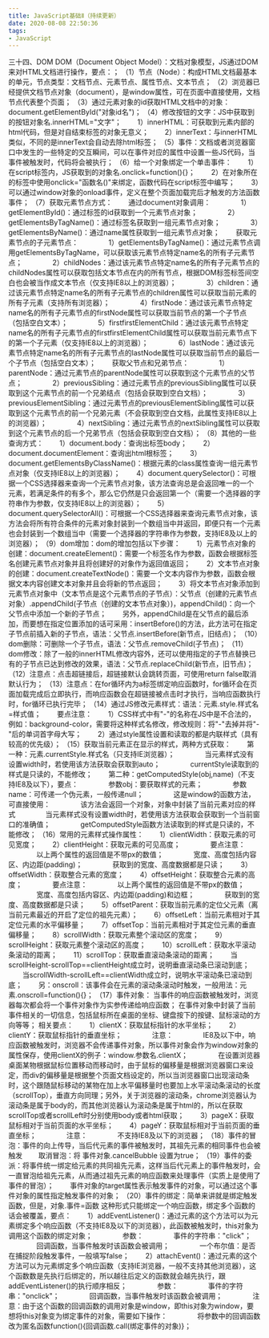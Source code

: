 ```yaml
---
title: JavaScript基础Ⅱ（持续更新）
date: 2020-08-08 22:50:36
tags:
- JavaScript
---
```

三十四、DOM
DOM（Document Object Model）：文档对象模型，JS通过DOM来对HTML文档进行操作，要点：；
（1）节点（Node）：构成HTML文档最基本的单元，节点类型：文档节点、元素节点、属性节点、文本节点；
（2）浏览器已经提供文档节点对象（document），是window属性，可在页面中直接使用，文档节点代表整个页面；
（3）通过元素对象的id获取HTML文档中的对象：document.getElementById("对象id名")；
（4）修改按钮的文字：JS中获取到的按钮对象名.innerHTML="文字"；
&#8195;&#8195;1）innerHTML：可获取到元素内部的html代码，但是对自结束标签的对象无意义；
&#8195;&#8195;2）innerText：与innerHTML类似，不同的是innerText会自动去除html标签；
（5）事件：文档或者浏览器窗口中发生的一些特定的交互瞬间，可以在事件对应的属性中设置一些JS代码，当事件被触发时，代码将会被执行；
（6）给一个对象绑定一个单击事件：
&#8195;&#8195;1）在script标签内，JS获取到的对象名.onclick=function(){}；
&#8195;&#8195;2）在对象所在的标签中使用onclick="函数名()"来绑定，函数代码在script标签中编写；
&#8195;&#8195;3）可以通过window对象的onload事件，定义在整个页面加载完后才触发的方法函数事件；
（7）获取元素节点方式：
&#8195;&#8195;通过document对象调用：
&#8195;&#8195;&#8195;&#8195;1）getElementById()：通过标签的id获取到一个元素节点对象；
&#8195;&#8195;&#8195;&#8195;2）getElementsByTagName()：通过标签名获取到一组元素节点对象；
&#8195;&#8195;&#8195;&#8195;3）getElementsByName()：通过name属性获取到一组元素节点对象；
&#8195;&#8195;获取元素节点的子元素节点：
&#8195;&#8195;&#8195;&#8195;1）getElementsByTagName()：通过元素节点调用getElementsByTagName，可以获取该元素节点特定name名的所有子元素节点；
&#8195;&#8195;&#8195;&#8195;2）childNodes：通过该元素节点特定name名的所有子元素节点的childNodes属性可以获取包括文本节点在内的所有节点，根据DOM标签标签间空白也会被当作成文本节点（仅支持IE8以上的浏览器）；
&#8195;&#8195;&#8195;&#8195;3）children：通过该元素节点特定name名的所有子元素节点的children属性可以获取当前元素的所有子元素（支持所有浏览器）；
&#8195;&#8195;&#8195;&#8195;4）firstNode：通过该元素节点特定name名的所有子元素节点的firstNode属性可以获取当前节点的第一个子节点（包括空白文本）；
&#8195;&#8195;&#8195;&#8195;5）firstfirstElementChild：通过该元素节点特定name名的所有子元素节点的firstfirstElementChild属性可以获取当前元素节点下的第一个子元素（仅支持IE8以上的浏览器）；
&#8195;&#8195;&#8195;&#8195;6）lastNode：通过该元素节点特定name名的所有子元素节点的lastNode属性可以获取当前节点的最后一个子节点（包括空白文本）；
&#8195;&#8195;获取父节点和兄弟节点：
&#8195;&#8195;&#8195;&#8195;1）parentNode：通过元素节点的parentNode属性可以获取到这个元素节点的父节点；
&#8195;&#8195;&#8195;&#8195;2）previousSibling：通过元素节点的previousSibling属性可以获取到这个元素节点的前一个兄弟结点（包括会获取到空白文档）；
&#8195;&#8195;&#8195;&#8195;3）previousElementSibling：通过元素节点的previousElementSibling属性可以获取到这个元素节点的前一个兄弟元素（不会获取到空白文档，此属性支持IE8以上的浏览器）；
&#8195;&#8195;&#8195;&#8195;4）nextSibling：通过元素节点的nextSibling属性可以获取到这个元素节点的后一个兄弟节点（包括会获取到空白文档）；
（8）其他的一些查询方式：
&#8195;&#8195;1）document.body：查询出标签body；
&#8195;&#8195;2）document.documentElement：查询出html根标签；
&#8195;&#8195;3）document.getElementsByClassName()：根据元素的class属性查询一组元素节点对象（仅支持IE8以上的浏览器）；
&#8195;&#8195;4）document.querySelector()：可根据一个CSS选择器来查询一个元素节点对象，该方法查询总是会返回唯一的一个元素，若满足条件的有多个，那么它仍然是只会返回第一个（需要一个选择器的字符串作为参数，仅支持IE8以上的浏览器）；
&#8195;&#8195;5）document.querySelectorAll()：可根据一个CSS选择器来查询元素节点对象，该方法会将所有符合条件的元素对象封装到一个数组当中并返回，即便只有一个元素也会封装到一个数组当中（需要一个选择器的字符串作为参数，支持IE8及以上的浏览器）；
（9）dom增加：dom的增加包括以下步骤：
&#8195;&#8195;1）元素节点对象的创建：document.createElement()：需要一个标签名作为参数，函数会根据标签名创建元素节点对象并且将创建好的对象作为返回值返回；
&#8195;&#8195;2）文本节点对象的创建：document.createTextNode()：需要一个文本内容作为参数，函数会根据文本内容创建文本对象并且会将新的节点返回；
&#8195;&#8195;3）将文本节点对象添加到元素节点对象中（文本节点是这个元素节点的子节点）：父节点（创建的元素节点对象）.appendChild(子节点（创建的文本节点对象）)，appendChild()：向一个父节点中添加一个新的子节点；
&#8195;&#8195;另外，appendChild是在父节点的最后添加，而要想在指定位置添加的话可采用：insertBefore()的方法，此方法可在指定子节点前插入新的子节点，语法：父节点.insertBefore(新节点，旧结点)；
（10）dom删除：可删除一个子节点，语法：父节点.removeChild(子节点)；
（11）dom修改：除了一般的innerHTML修改内容外，还可以使用指定的子节点替换已有的子节点已达到修改的效果，语法：父节点.replaceChild(新节点，旧节点)；
（12）注意点：点击超链接后，超链接默认会跳转页面，可使用return false取消默认行为；
（13）注意点：在for循环内为a标签绑定响应函数时，for循环会在页面加载完成后立即执行，而响应函数会在超链接被点击时才执行，当响应函数执行时，for循环已执行完毕；
（14）通过JS修改元素样式：语法：元素.style.样式名=样式值；
&#8195;&#8195;要点注意：
&#8195;&#8195;1）CSS样式中有"-"的名称在JS中是不合法的，例如：background-color，需要将这种样式名修改，修改规则：将"-"去掉并将"-"后的单词首字母大写；
&#8195;&#8195;2）通过style属性设置和读取的都是内联样式（具有较高的优先级）；
（15）获取当前元素正在显示的样式，两种方式获取：
&#8195;&#8195;第一种：元素.currentStyle.样式名（只支持IE浏览器）；
&#8195;&#8195;&#8195;&#8195;当元素样式没有设置width时，若使用该方法获取会获取到auto；
&#8195;&#8195;&#8195;&#8195;currentStyle读取到的样式是只读的，不能修改；
&#8195;&#8195;第二种：getComputedStyle(obj,name)（不支持IE8及以下），要点：
&#8195;&#8195;&#8195;&#8195;参数obj：要获取样式的元素；
&#8195;&#8195;&#8195;&#8195;参数name：可传递一个伪元素，一般传递null；
&#8195;&#8195;&#8195;&#8195;这是window的函数方法，可直接使用：
&#8195;&#8195;&#8195;&#8195;该方法会返回一个对象，对象中封装了当前元素对应的样式
&#8195;&#8195;&#8195;&#8195;当元素样式没有设置width时，若使用该方法获取会获取到一个当前窗口的准确值；
&#8195;&#8195;&#8195;&#8195;getComputedStyle函数方法读取到的样式是只读的，不能修改；
（16）常用的元素样式操作属性：
&#8195;&#8195;1）clientWidth：获取元素的可见宽度；
&#8195;&#8195;2）clientHeight：获取元素的可见高度；
&#8195;&#8195;&#8195;&#8195;要点注意：
&#8195;&#8195;&#8195;&#8195;以上两个属性的返回值是不带px的数值；
&#8195;&#8195;&#8195;&#8195;宽度、高度包括内容区、内边距(padding)；
&#8195;&#8195;&#8195;&#8195;获取到的宽度、高度数据都是只读；
&#8195;&#8195;3）offsetWidth：获取整合元素的宽度；
&#8195;&#8195;4）offsetHeight：获取整合元素的高度；
&#8195;&#8195;&#8195;&#8195;要点注意：
&#8195;&#8195;&#8195;&#8195;以上两个属性的返回值是不带px的数值；
&#8195;&#8195;&#8195;&#8195;宽度、高度包括内容区、内边距(padding)和边框；
&#8195;&#8195;&#8195;&#8195;获取到的宽度、高度数据都是只读；
&#8195;&#8195;5）offsetParent：获取当前元素的定位父元素（离当前元素最近的开启了定位的祖先元素）；
&#8195;&#8195;6）offsetLeft：当前元素相对于其定位元素的水平偏移量；
&#8195;&#8195;7）offsetTop：当前元素相对于其定位元素的垂直偏移量；
&#8195;&#8195;8）scrollWidth：获取元素整个滚动区的宽度；
&#8195;&#8195;9）scrollHeight：获取元素整个滚动区的高度；
&#8195;&#8195;10）scrollLeft：获取水平滚动条滚动的距离；
&#8195;&#8195;11）scrollTop：获取垂直滚动条滚动的距离；
&#8195;&#8195;当scrollHeight-scrollTop==clientHeight成立时，说明垂直滚动条已滚动到底；
&#8195;&#8195;当scrollWidth-scrollLeft==clientWidth成立时，说明水平滚动条已滚动到底；
&#8195;&#8195;另：onscroll：该事件会在元素的滚动条滚动时触发，一般用法：元素.onscroll=function(){}；
（17）事件对象：
当事件的响应函数被触发时，浏览器每次都会将一个事件对象作为实参传递给响应函数；
在事件对象中封装了当前事件相关的一切信息，包括鼠标所在桌面的坐标、键盘按下的按键、鼠标滚动的方向等等；
相关要点：
&#8195;&#8195;1）clientX：获取鼠标指针的水平坐标；
&#8195;&#8195;2）clientY：获取鼠标指针的垂直坐标；
&#8195;&#8195;&#8195;&#8195;注意：
&#8195;&#8195;&#8195;&#8195;IE8及以下中，响应函数被触发时，浏览器不会传递事件对象，所以事件对象会作为window对象的属性保存，使用clientX的例子：window.参数名.clientX；
&#8195;&#8195;&#8195;&#8195;在设置浏览器桌面某物根据鼠标位置移动而移动时，由于鼠标的偏移量是根据浏览器窗口来设定，而div的偏移量是根据整个页面文档设定的，所以当浏览器窗口出现滚动条时，这个跟随鼠标移动的某物在加上水平偏移量时也要加上水平滚动条滚动的长度（scrollTop），垂直方向同理；另外，关于浏览器的滚动条，chrome浏览器认为滚动条是属于body的，而其他浏览器认为滚动条是属于html的，所以在获取scrollTop或者scrollLeft时分别使用body或者html获取；
&#8195;&#8195;3）pageX：获取鼠标相对于当前页面的水平坐标；
&#8195;&#8195;4）pageY：获取鼠标相对于当前页面的垂直坐标；
&#8195;&#8195;&#8195;&#8195;注意：
&#8195;&#8195;&#8195;&#8195;不支持IE8及以下的浏览器；
（18）事件的冒泡：事件的向上传导，当后代元素的事件被触发时，其祖先元素的相同事件也会被触发
&#8195;&#8195;取消冒泡：将 事件对象.cancelBubble 设置为true；
（19）事件的委派：将事件统一绑定给元素的共同祖先元素，这样当后代元素上的事件触发时，会一直冒泡给祖先元素，从而通过祖先元素的响应函数来处理事件（实质上是使用了事件的冒泡）；
&#8195;&#8195;事件对象的target属性表示触发事件的对象，可以通过这个事件对象的属性指定触发事件的对象；
（20）事件的绑定：简单来讲就是绑定触发函数，但是，对象.事件=函数 这种形式只能绑定一个响应函数，绑定多个函数的话会被覆盖，要点：
&#8195;&#8195;1）addEventListener()：通过元素的这个方法可以为元素绑定多个响应函数（不支持IE8及以下的浏览器），此函数被触发时，this对象为调用这个函数的绑定对象；
&#8195;&#8195;&#8195;&#8195;参数：
&#8195;&#8195;&#8195;&#8195;事件的字符串："click"；
&#8195;&#8195;&#8195;&#8195;回调函数，当事件触发时该函数会被调用；
&#8195;&#8195;&#8195;&#8195;一个布尔值：是否在捕捉阶段触发事件，一般填写false；
&#8195;&#8195;2）attachEvent()：通过元素的这个方法可以为元素绑定多个响应函数（支持IE浏览器，一般不支持其他浏览器），这个函数数是先执行后绑定的，所以越往后定义的函数就会越先执行，跟addEventListener()的执行顺序相反；
&#8195;&#8195;&#8195;&#8195;参数：
&#8195;&#8195;&#8195;&#8195;事件的字符串："onclick"；
&#8195;&#8195;&#8195;&#8195;回调函数，当事件触发时该函数会被调用；
&#8195;&#8195;&#8195;&#8195;注意：由于这个函数的回调函数的调用对象是window，即this对象为window，要想将this对象变为绑定事件的对象，需要如下操作：
&#8195;&#8195;&#8195;&#8195;将参数中的回调函数改为匿名函数function(){回调函数.call(绑定事件的对象)}；